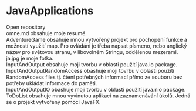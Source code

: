 # JavaApplications
Open repository<br />
omne.md obsahuje moje resumé.<br />
AdventureGame obsahuje mnou vytvořený projekt pro pochopení funkce a možností využití map. Pro ovládání je třeba napsat písmeno, nebo anglický název pro světovou stranu, v libovolném Stringu, oddělenou mezerami.<br />
ja.jpg je moje fotka.<br />
InputAndOutput obsahuje moji tvorbu v oblasti použití java.io package.<br />
InputAndOutputRandomAccess obashuje moji tovrbu v oblasti použití RandomAccess files tj. čtení potřebných informací přímo ze souboru bez potřeby ukládat informace do paměti.<br />
InputAndOutputIO obashuje moji tvorbu v oblasti použití java.nio package.<br />
ToDoList obsahuje mnou vyvinutou aplikaci na zaznamenávání úkolů. Jedná se o projekt vytvořený pomocí JavaFX.
